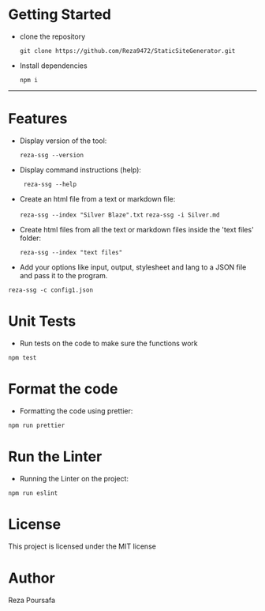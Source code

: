 # Getting Started

* clone the repository

  ``` git clone https://github.com/Reza9472/StaticSiteGenerator.git ```
* Install dependencies
  
  ``` npm i ```

-------------

# Features

* Display version of the tool:
 
  ```reza-ssg --version```
* Display command instructions (help):

  ``` reza-ssg --help```
* Create an html file from a text or markdown file:

  ``` reza-ssg --index "Silver Blaze".txt ```
  ``` reza-ssg -i Silver.md ```

* Create html files from all the text or markdown files inside the 'text files' folder:

  ``` reza-ssg --index "text files" ```
* Add your options like input, output, stylesheet and lang to a JSON file and pass it to the program.

``` reza-ssg -c config1.json ```

# Unit Tests

* Run tests on the code to make sure the functions work

``` npm test ```
# Format the code

* Formatting the code using prettier:

 ``` npm run prettier ```

# Run the Linter

* Running the Linter on the project:

 ``` npm run eslint ```
# License
This project is licensed under the MIT license

# Author

Reza Poursafa
